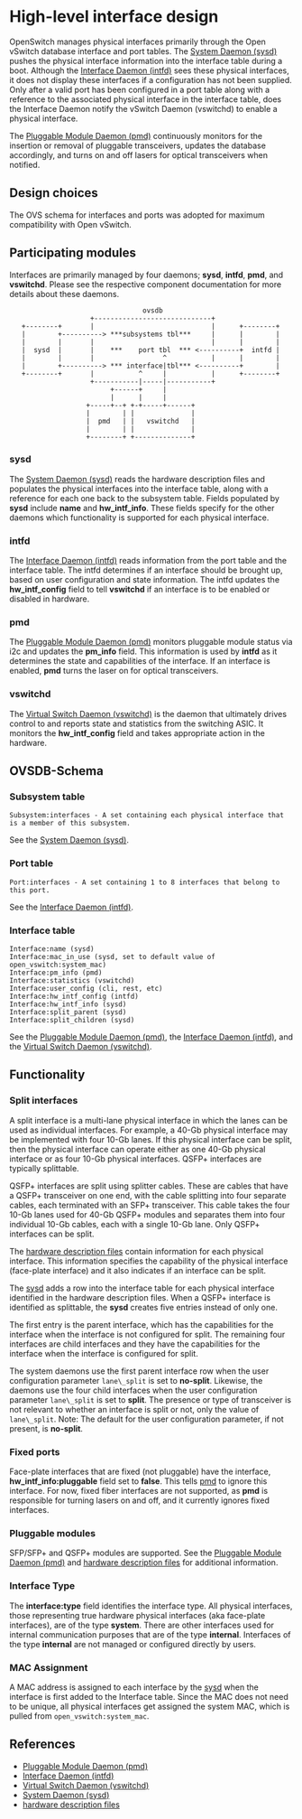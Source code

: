 # High-level interface design
OpenSwitch manages physical interfaces primarily through the Open vSwitch database interface and port tables.  The [System Daemon (sysd)](/documents/dev/ops-sysd/DESIGN) pushes the physical interface information into the interface table during a boot. Although the [Interface Daemon (intfd)](/documents/dev/ops-intfd/DESIGN) sees these physical interfaces, it does not display these interfaces if a configuration has not been supplied. Only after a valid port has been configured in a port table along with a reference to the associated physical interface in the interface table, does the Interface Daemon notify the vSwitch Daemon (vswitchd) to enable a physical interface.

The [Pluggable Module Daemon (pmd)](/documents/dev/ops-pmd/DESIGN) continuously monitors for the insertion or removal of pluggable transceivers, updates the database accordingly, and turns on and off lasers for optical transceivers when notified.

## Design choices
The OVS schema for interfaces and ports was adopted for maximum compatibility with Open vSwitch.

## Participating modules
Interfaces are primarily managed by four daemons; **sysd**, **intfd**, **pmd**, and **vswitchd**. Please see the respective component documentation for more details about these daemons.

```
                                 ovsdb
                    +-----------------------------+
   +--------+       |                             |      +--------+
   |        +----------> ***subsystems tbl***     |      |        |
   |        |       |                             |      |        |
   |  sysd  |       |    ***    port tbl  *** <----------+  intfd |
   |        |       |                 ^           |      |        |
   |        +----------> *** interface|tbl*** <----------+        |
   +--------+       |           ^     |           |      +--------+
                    +-----------|-----|-----------+
                         +------+     |
                         |      |     |
                   +-----+--+ +-+-----+------+
                   |        | |              |
                   |  pmd   | |   vswitchd   |
                   |        | |              |
                   +--------+ +--------------+

```
### sysd
The [System Daemon (sysd)](/documents/dev/ops-sysd/DESIGN) reads the hardware description files and populates the physical interfaces into the interface table, along with a reference for each one back to the subsystem table. Fields populated by **sysd** include **name** and **hw_intf_info**. These fields specify for the other daemons which functionality is supported for each physical interface.

### intfd
The [Interface Daemon (intfd)](/documents/dev/ops-intfd/DESIGN) reads information from the port table and the interface table. The intfd determines if an interface should be brought up, based on user configuration and state information. The intfd updates the **hw_intf_config** field to tell **vswitchd** if an interface is to be enabled or disabled in hardware.

### pmd
The [Pluggable Module Daemon (pmd)](/documents/dev/ops-pmd/DESIGN) monitors pluggable module status via i2c and updates the **pm_info** field. This information is used by **intfd** as it determines the state and capabilities of the interface. If an interface is enabled, **pmd** turns the laser on for optical transceivers.

### vswitchd
The [Virtual Switch Daemon (vswitchd)](/documents/dev/ops-openvswitch/DESIGN) is the daemon that ultimately drives control to and reports state and statistics from the switching ASIC. It monitors the **hw_intf_config** field and takes appropriate action in the hardware.


## OVSDB-Schema
### Subsystem table
```
Subsystem:interfaces - A set containing each physical interface that is a member of this subsystem.
```
See the [System Daemon (sysd)](/documents/dev/ops-sysd/DESIGN).

### Port table
```
Port:interfaces - A set containing 1 to 8 interfaces that belong to this port.
```
See the [Interface Daemon (intfd)](/documents/dev/ops-intfd/DESIGN).

### Interface table
```
Interface:name (sysd)
Interface:mac_in_use (sysd, set to default value of open_vswitch:system_mac)
Interface:pm_info (pmd)
Interface:statistics (vswitchd)
Interface:user_config (cli, rest, etc)
Interface:hw_intf_config (intfd)
Interface:hw_intf_info (sysd)
Interface:split_parent (sysd)
Interface:split_children (sysd)
```
See the [Pluggable Module Daemon (pmd)](/documents/dev/ops-pmd/DESIGN), the [Interface Daemon (intfd)](/documents/dev/ops-intfd/DESIGN), and the [Virtual Switch Daemon (vswitchd)](/documents/dev/ops-openvswitch/DESIGN).

## Functionality
### Split interfaces
A split interface is a multi-lane physical interface in which the lanes can be used as individual interfaces. For example, a 40-Gb physical interface may be implemented with four 10-Gb lanes. If this physical interface can be split, then the physical interface can operate either as one 40-Gb physical interface or as four 10-Gb physical interfaces. QSFP+ interfaces are typically splittable.

QSFP+ interfaces are split using splitter cables. These are cables that have a QSFP+ transceiver on one end, with the cable splitting into four separate cables, each terminated with an SFP+ transceiver. This cable takes the four 10-Gb lanes used for 40-Gb QSFP+ modules and separates them into four individual 10-Gb cables, each with a single 10-Gb lane.  Only QSFP+ interfaces can be split.

The [hardware description files](/documents/dev/ops-hw-config/DESIGN) contain information for each physical interface. This information specifies the capability of the physical interface (face-plate interface) and it also indicates if an interface can be split.

The [sysd](/documents/dev/ops-sysd/DESIGN) adds a row into the interface table for each physical interface identified in the hardware description files. When a QSFP+ interface is identified as splittable, the **sysd** creates five entries instead of only one.

The first entry is the parent interface, which has the capabilities for the interface when the interface is not configured for split.  The remaining four interfaces are child interfaces and they have the capabilities for the interface when the interface is configured for split.

The system daemons use the first parent interface row when the user configuration parameter `lane\_split` is set to **no-split**. Likewise, the daemons use the four child interfaces when the user configuration parameter `lane\_split` is set to **split**. The presence or type of transceiver is not relevant to whether an interface is split or not, only the value of `lane\_split`. Note: The default for the user configuration parameter, if not present, is **no-split**.

### Fixed ports
Face-plate interfaces that are fixed (not pluggable) have the interface, **hw_intf_info:pluggable** field set to **false**. This tells [pmd](/documents/dev/ops-pmd/DESIGN) to ignore this interface. For now, fixed fiber interfaces are not supported, as **pmd** is responsible for turning lasers on and off, and it currently ignores fixed interfaces.

### Pluggable modules
SFP/SFP+ and QSFP+ modules are supported. See the [Pluggable Module Daemon (pmd)](/documents/dev/ops-pmd/DESIGN) and [hardware description files](/documents/dev/ops-hw-config/DESIGN) for additional information.

### Interface Type
The **interface:type** field identifies the interface type. All physical interfaces, those representing true hardware physical interfaces (aka face-plate interfaces), are of the type **system**. There are other interfaces used for internal communication purposes that are of the type **internal**. Interfaces of the type **internal** are not managed or configured directly by users.

### MAC Assignment
A MAC address is assigned to each interface by the [sysd](/documents/dev/ops-sysd/DESIGN) when the interface is first added to the Interface table. Since the MAC does not need to be unique, all physical interfaces get assigned the system MAC, which is pulled from `open_vswitch:system_mac`.

## References
* [Pluggable Module Daemon (pmd)](/documents/dev/ops-pmd/DESIGN)
* [Interface Daemon (intfd)](/documents/dev/ops-intfd/DESIGN)
* [Virtual Switch Daemon (vswitchd)](/documents/dev/ops-openvswitch/DESIGN)
* [System Daemon (sysd)](/documents/dev/ops-sysd/DESIGN)
* [hardware description files](/documents/dev/ops-hw-config/DESIGN)
